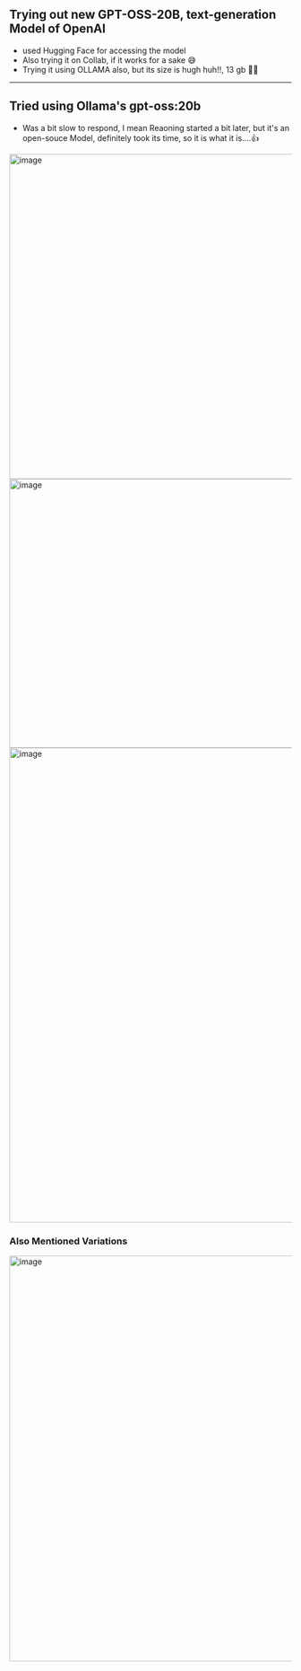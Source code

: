 ## Trying out new GPT-OSS-20B, text-generation Model of OpenAI 

- used Hugging Face for accessing the model
- Also trying it on Collab, if it works for a sake 😅
- Trying it using OLLAMA also, but its size is hugh huh!!, 13 gb 😮‍💨

---

## Tried using Ollama's gpt-oss:20b
- Was a bit slow to respond, I mean Reaoning started a bit later, but it's an open-souce Model, definitely took its time, so it is what it is....👍

<img width="1903" height="579" alt="image" src="https://github.com/user-attachments/assets/213a08b0-4d26-4831-864a-112aa3a50d36" />
<img width="1719" height="479" alt="image" src="https://github.com/user-attachments/assets/c0a2f6a5-d0c6-46cd-af8f-b68c338e0cf7" />
<img width="1723" height="846" alt="image" src="https://github.com/user-attachments/assets/1f149275-f636-4757-9c49-1c44f9f2de45" />


### Also Mentioned Variations
<img width="1866" height="723" alt="image" src="https://github.com/user-attachments/assets/1ade996f-7df3-43fb-977e-1bd0ab2eea66" />


